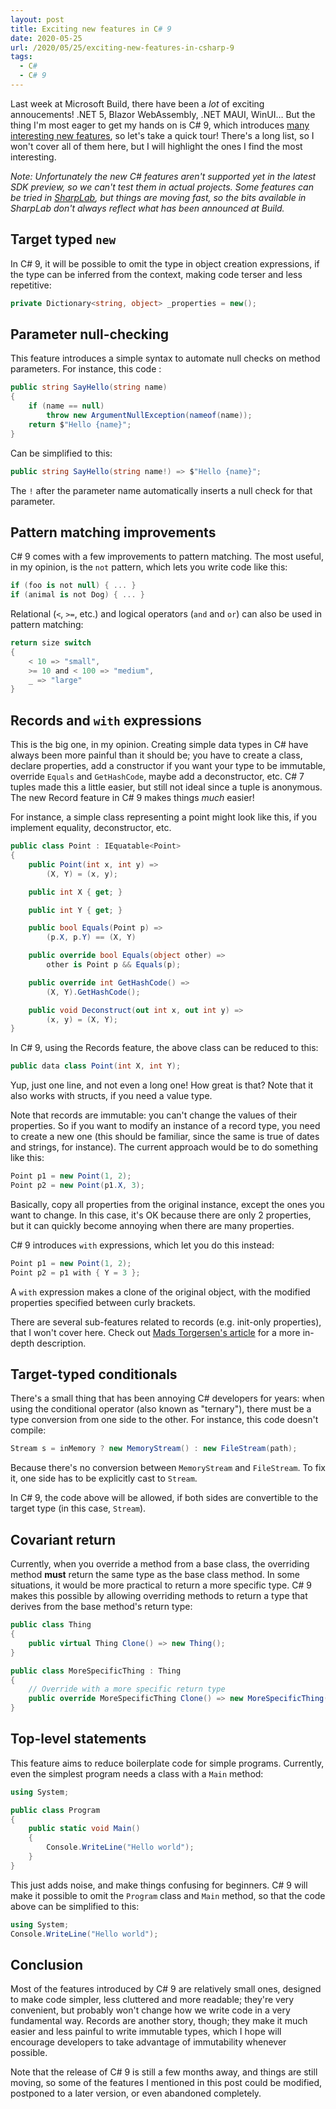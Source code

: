 ```yaml
---
layout: post
title: Exciting new features in C# 9
date: 2020-05-25
url: /2020/05/25/exciting-new-features-in-csharp-9
tags:
  - C#
  - C# 9
---
```


Last week at Microsoft Build, there have been a *lot* of exciting annoucements! .NET 5, Blazor WebAssembly, .NET MAUI, WinUI… But the thing I'm most eager to get my hands on is C# 9, which introduces [many interesting new features](https://github.com/dotnet/roslyn/blob/master/docs/Language%20Feature%20Status.md), so let's take a quick tour! There's a long list, so I won't cover all of them here, but I will highlight the ones I find the most interesting.

*Note: Unfortunately the new C# features aren't supported yet in the latest SDK preview, so we can't test them in actual projects. Some features can be tried in [SharpLab](https://sharplab.io/), but things are moving fast, so the bits available in SharpLab don't always reflect what has been announced at Build.*

## Target typed `new`

In C# 9, it will be possible to omit the type in object creation expressions, if the type can be inferred from the context, making code terser and less repetitive:

```csharp
private Dictionary<string, object> _properties = new();
```

## Parameter null-checking

This feature introduces a simple syntax to automate null checks on method parameters. For instance, this code :

```csharp
public string SayHello(string name)
{
    if (name == null)
        throw new ArgumentNullException(nameof(name));
    return $"Hello {name}";
}
```

Can be simplified to this:

```csharp
public string SayHello(string name!) => $"Hello {name}";
```

The `!` after the parameter name automatically inserts a null check for that parameter.

## Pattern matching improvements

C# 9 comes with a few improvements to pattern matching. The most useful, in my opinion, is the `not` pattern, which lets you write code like this:

```csharp
if (foo is not null) { ... }
if (animal is not Dog) { ... }
```

Relational (`<`, `>=`, etc.) and logical operators (`and` and `or`) can also be used in pattern matching:

```csharp
return size switch
{
    < 10 => "small",
    >= 10 and < 100 => "medium",
    _ => "large"
}
```

## Records and `with` expressions

This is the big one, in my opinion. Creating simple data types in C# have always been more painful than it should be; you have to create a class, declare properties, add a constructor if you want your type to be immutable, override `Equals` and `GetHashCode`, maybe add a deconstructor, etc. C# 7 tuples made this a little easier, but still not ideal since a tuple is anonymous. The new Record feature in C# 9 makes things *much* easier!

For instance, a simple class representing a point might look like this, if you implement equality, deconstructor, etc.

```csharp
public class Point : IEquatable<Point>
{
    public Point(int x, int y) =>
        (X, Y) = (x, y);

    public int X { get; }

    public int Y { get; }

    public bool Equals(Point p) =>
        (p.X, p.Y) == (X, Y)

    public override bool Equals(object other) =>
        other is Point p && Equals(p);

    public override int GetHashCode() =>
        (X, Y).GetHashCode();

    public void Deconstruct(out int x, out int y) =>
        (x, y) = (X, Y);
}
```

In C# 9, using the Records feature, the above class can be reduced to this:

```csharp
public data class Point(int X, int Y);
```

Yup, just one line, and not even a long one! How great is that? Note that it also works with structs, if you need a value type.

Note that records are immutable: you can't change the values of their properties. So if you want to modify an instance of a record type, you need to create a new one (this should be familiar, since the same is true of dates and strings, for instance). The current approach would be to do something like this:

```csharp
Point p1 = new Point(1, 2);
Point p2 = new Point(p1.X, 3);
```

Basically, copy all properties from the original instance, except the ones you want to change. In this case, it's OK because there are only 2 properties, but it can quickly become annoying when there are many properties.

C# 9 introduces `with` expressions, which let you do this instead:

```csharp
Point p1 = new Point(1, 2);
Point p2 = p1 with { Y = 3 };
```

A `with` expression makes a clone of the original object, with the modified properties specified between curly brackets.

There are several sub-features related to records (e.g. init-only properties), that I won't cover here. Check out [Mads Torgersen's article](https://devblogs.microsoft.com/dotnet/welcome-to-c-9-0/) for a more in-depth description.

## Target-typed conditionals

There's a small thing that has been annoying C# developers for years: when using the conditional operator (also known as "ternary"), there must be a type conversion from one side to the other. For instance, this code doesn't compile:

```csharp
Stream s = inMemory ? new MemoryStream() : new FileStream(path);
```

Because there's no conversion between `MemoryStream` and `FileStream`. To fix it, one side has to be explicitly cast to `Stream`.

In C# 9, the code above will be allowed, if both sides are convertible to the target type (in this case, `Stream`).

## Covariant return

Currently, when you override a method from a base class, the overriding method **must** return the same type as the base class method. In some situations, it would be more practical to return a more specific type. C# 9 makes this possible by allowing overriding methods to return a type that derives from the base method's return type:

```csharp
public class Thing
{
    public virtual Thing Clone() => new Thing();
}

public class MoreSpecificThing : Thing
{
    // Override with a more specific return type
    public override MoreSpecificThing Clone() => new MoreSpecificThing();
}
```

## Top-level statements

This feature aims to reduce boilerplate code for simple programs. Currently, even the simplest program needs a class with a `Main` method:

```csharp
using System;

public class Program
{
    public static void Main()
    {
        Console.WriteLine("Hello world");
    }
}
```

This just adds noise, and make things confusing for beginners. C# 9 will make it possible to omit the `Program` class and `Main` method, so that the code above can be simplified to this:

```csharp
using System;
Console.WriteLine("Hello world");
```

## Conclusion

Most of the features introduced by C# 9 are relatively small ones, designed to make code simpler, less cluttered and more readable; they're very convenient, but probably won't change how we write code in a very fundamental way. Records are another story, though; they make it much easier and less painful to write immutable types, which I hope will encourage developers to take advantage of immutability whenever possible.

Note that the release of C# 9 is still a few months away, and things are still moving, so some of the features I mentioned in this post could be modified, postponed to a later version, or even abandoned completely.